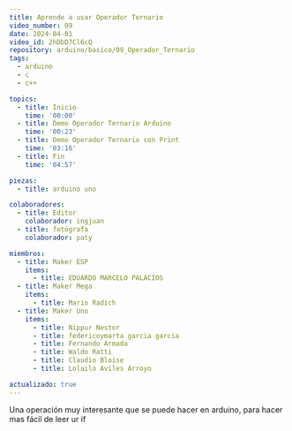 ```yaml
---
title: Aprende a usar Operador Ternario
video_number: 09
date: 2024-04-01
video_id: 2hDbD7Cl6cQ
repository: arduino/basico/09_Operador_Ternario
tags:
  - arduino
  - c
  - c++

topics:
  - title: Inicio
    time: '00:00'
  - title: Demo Operador Ternario Arduino
    time: '00:23'
  - title: Demo Operador Ternario con Print
    time: '03:16'
  - title: Fin
    time: '04:57'

piezas:
  - title: arduino uno

colaboradores:
  - title: Editor
    colaborador: ingjuan
  - title: fotógrafa
    colaborador: paty

miembros:
  - title: Maker ESP
    items:
      - title: EDUARDO MARCELO PALACIOS
  - title: Maker Mega
    items:
      - title: Mario Radich
  - title: Maker Uno
    items:
      - title: Nippur Nestor
      - title: federicoymarta garcia garcia
      - title: Fernando Armada
      - title: Waldo Ratti
      - title: Claudio Bloise
      - title: Lolailo Aviles Arroyo

actualizado: true
---
```


Una operación muy interesante que se puede hacer en arduino, para hacer mas fácil de leer ur if 

